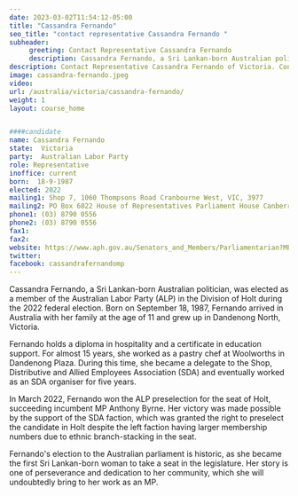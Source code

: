 ```yaml
---
date: 2023-03-02T11:54:12-05:00
title: "Cassandra Fernando"
seo_title: "contact representative Cassandra Fernando "
subheader:
     greeting: Contact Representative Cassandra Fernando
     description: Cassandra Fernando, a Sri Lankan-born Australian politician, was elected as a member of the Australian Labor Party (ALP) in the Division of Holt during the 2022 federal election. 
description: Contact Representative Cassandra Fernando of Victoria. Contact information for Cassandra Fernando includes email address, phone number, and mailing address.
image: cassandra-fernando.jpeg
video:
url: /australia/victoria/cassandra-fernando/
weight: 1
layout: course_home


####candidate
name: Cassandra Fernando
state:	Victoria
party:	Australian Labor Party
role: Representative
inoffice: current
born:  18-9-1987
elected: 2022
mailing1: Shop 7, 1060 Thompsons Road Cranbourne West, VIC, 3977
mailing2: PO Box 6022 House of Representatives Parliament House Canberra ACT 2600
phone1:	(03) 8790 0556
phone2: (03) 8790 0556
fax1:
fax2:
website: https://www.aph.gov.au/Senators_and_Members/Parliamentarian?MPID=299964
twitter:
facebook: cassandrafernandomp
---
```


Cassandra Fernando, a Sri Lankan-born Australian politician, was elected as a member of the Australian Labor Party (ALP) in the Division of Holt during the 2022 federal election. Born on September 18, 1987, Fernando arrived in Australia with her family at the age of 11 and grew up in Dandenong North, Victoria.

Fernando holds a diploma in hospitality and a certificate in education support. For almost 15 years, she worked as a pastry chef at Woolworths in Dandenong Plaza. During this time, she became a delegate to the Shop, Distributive and Allied Employees Association (SDA) and eventually worked as an SDA organiser for five years.

In March 2022, Fernando won the ALP preselection for the seat of Holt, succeeding incumbent MP Anthony Byrne. Her victory was made possible by the support of the SDA faction, which was granted the right to preselect the candidate in Holt despite the left faction having larger membership numbers due to ethnic branch-stacking in the seat.

Fernando's election to the Australian parliament is historic, as she became the first Sri Lankan-born woman to take a seat in the legislature. Her story is one of perseverance and dedication to her community, which she will undoubtedly bring to her work as an MP.